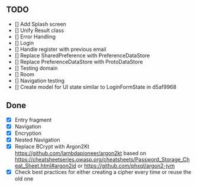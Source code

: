 ## TODO

- [] Add Splash screen
- [] Unify Result class
- [] Error Handling
- [] Login
- [] Handle register with previous email
- [] Replace SharedPreference with PreferenceDataStore
- [] Replace PreferenceDataStore with ProtoDataStore
- [] Testing domain
- [] Room
- [] Navigation testing
- [] Create model for UI state similar to LoginFormState in d5af9968

## Done

- [x] Entry fragment
- [x] Navigation
- [x] Encryption
- [x] Nested Navigation
- [x] Replace BCrypt with Argon2Kt https://github.com/lambdapioneer/argon2kt based on
  https://cheatsheetseries.owasp.org/cheatsheets/Password_Storage_Cheat_Sheet.html#argon2id or
  https://github.com/phxql/argon2-jvm
- [x] Check best practices for either creating a cipher every time or reuse the old one